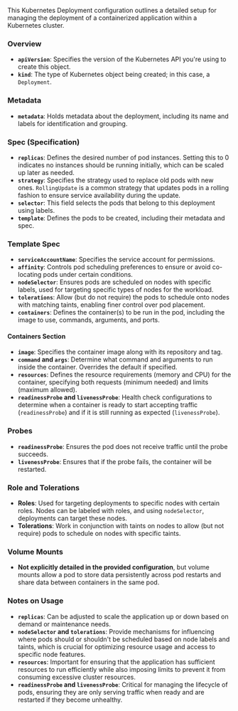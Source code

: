 
This Kubernetes Deployment configuration outlines a detailed setup for managing the deployment of a containerized application within a Kubernetes cluster.

### Overview

- **`apiVersion`**: Specifies the version of the Kubernetes API you're using to create this object.
- **`kind`**: The type of Kubernetes object being created; in this case, a `Deployment`.

### Metadata

- **`metadata`**: Holds metadata about the deployment, including its name and labels for identification and grouping.

### Spec (Specification)

- **`replicas`**: Defines the desired number of pod instances. Setting this to 0 indicates no instances should be running initially, which can be scaled up later as needed.
- **`strategy`**: Specifies the strategy used to replace old pods with new ones. `RollingUpdate` is a common strategy that updates pods in a rolling fashion to ensure service availability during the update.
- **`selector`**: This field selects the pods that belong to this deployment using labels.
- **`template`**: Defines the pods to be created, including their metadata and spec.

### Template Spec

- **`serviceAccountName`**: Specifies the service account for permissions.
- **`affinity`**: Controls pod scheduling preferences to ensure or avoid co-locating pods under certain conditions.
- **`nodeSelector`**: Ensures pods are scheduled on nodes with specific labels, used for targeting specific types of nodes for the workload.
- **`tolerations`**: Allow (but do not require) the pods to schedule onto nodes with matching taints, enabling finer control over pod placement.
- **`containers`**: Defines the container(s) to be run in the pod, including the image to use, commands, arguments, and ports.

#### Containers Section

- **`image`**: Specifies the container image along with its repository and tag.
- **`command` and `args`**: Determine what command and arguments to run inside the container. Overrides the default if specified.
- **`resources`**: Defines the resource requirements (memory and CPU) for the container, specifying both requests (minimum needed) and limits (maximum allowed).
- **`readinessProbe` and `livenessProbe`**: Health check configurations to determine when a container is ready to start accepting traffic (`readinessProbe`) and if it is still running as expected (`livenessProbe`).

### Probes

- **`readinessProbe`**: Ensures the pod does not receive traffic until the probe succeeds.
- **`livenessProbe`**: Ensures that if the probe fails, the container will be restarted.

### Role and Tolerations

- **Roles**: Used for targeting deployments to specific nodes with certain roles. Nodes can be labeled with roles, and using `nodeSelector`, deployments can target these nodes.
- **Tolerations**: Work in conjunction with taints on nodes to allow (but not require) pods to schedule on nodes with specific taints.

### Volume Mounts

- **Not explicitly detailed in the provided configuration**, but volume mounts allow a pod to store data persistently across pod restarts and share data between containers in the same pod.

### Notes on Usage

- **`replicas`**: Can be adjusted to scale the application up or down based on demand or maintenance needs.
- **`nodeSelector` and `tolerations`**: Provide mechanisms for influencing where pods should or shouldn't be scheduled based on node labels and taints, which is crucial for optimizing resource usage and access to specific node features.
- **`resources`**: Important for ensuring that the application has sufficient resources to run efficiently while also imposing limits to prevent it from consuming excessive cluster resources.
- **`readinessProbe` and `livenessProbe`**: Critical for managing the lifecycle of pods, ensuring they are only serving traffic when ready and are restarted if they become unhealthy.

